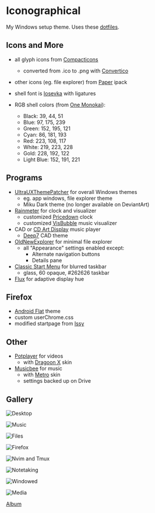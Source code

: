 # Iconographical

My Windows setup theme. Uses these [dotfiles](https://github.com/thilan-tran/dotfiles).

## Icons and More

- all glyph icons from [Compacticons](https://www.deviantart.com/tatosxl/art/Compacticons-479216575)
  - converted from .ico to .png with [Convertico](https://convertico.com/)
- other icons (eg. file explorer) from [Paper](https://www.deviantart.com/niivu/art/Paper-iPack-704858265) ipack

- shell font is [Iosevka](https://github.com/be5invis/Iosevka) with ligatures
- RGB shell colors (from [One Monokai](https://github.com/azemoh/vscode-one-monokai)):
  - Black:      39, 44, 51
  - Blue:       97, 175, 239
  - Green:      152, 195, 121
  - Cyan:       86, 181, 193
  - Red:        223, 108, 117
  - White:      219, 223, 228
  - Gold:       228, 192, 122
  - Light Blue: 152, 191, 221

## Programs

- [UltraUXThemePatcher](https://www.syssel.net/hoefs/software_uxtheme.php?lang=en) for overall Windows themes
  - eg. app windows, file explorer theme
  - Miku Dark theme (no longer available on DeviantArt)
- [Rainmeter](https://www.rainmeter.net/) for clock and visualizer
  - customized [Pricedown](https://www.deviantart.com/hello-123456/art/Pricedown-Rainmeter-Clock-185263055) clock
  - customized [VisBubble](https://www.deviantart.com/undefinist/art/VisBubble-Round-Visualizer-for-Rainmeter-488601501) music visualizer
- CAD or [CD Art Display](http://www.cdartdisplay.byethost8.com/?i=1) music player
  - [Deep7](https://www.deviantart.com/escasmu/art/dEEP7-Cad-170705325) CAD theme
- [OldNewExplorer](https://www.majorgeeks.com/files/details/oldnewexplorer.html) for minimal file explorer
  - all "Appearance" settings enabled except:
    - Alternate navigation buttons
    - Details pane
- [Classic Start Menu](http://www.classicshell.net/) for blurred taskbar
  - glass, 60 opaque, #262626 taskbar
- [Flux](https://justgetflux.com/) for adaptive display hue

## Firefox

- [Android Flat](https://addons.mozilla.org/en-US/firefox/addon/androidflat/) theme
- custom userChrome.css
- modified startpage from [Issy](https://github.com/chloechantelle/issy)

## Other

- [Potplayer](https://potplayer.daum.net/) for videos
  - with [Dragoon X](https://www.deviantart.com/niivu/art/Dragoon-X-687204548) skin
- [Musicbee](https://getmusicbee.com/) for music
  - with [Metro](https://getmusicbee.com/forum/index.php?topic=9295.0) skin
  - settings backed up on Drive

## Gallery

![Desktop](https://imgur.com/TBA0Qf9.png)

![Music](https://imgur.com/65v1xWs.png)

![Files](https://imgur.com/Q9DK9QI.png)

![Firefox](https://imgur.com/BSjOCBO.png)

![Nvim and Tmux](https://imgur.com/H9yjsmj.png)

![Notetaking](https://imgur.com/T8EoBR2.png)

![Windowed](https://imgur.com/h7tL8zc.png)

![Media](https://imgur.com/NiRj3Xf.png)

[Album](https://imgur.com/a/gTn22Nh)

